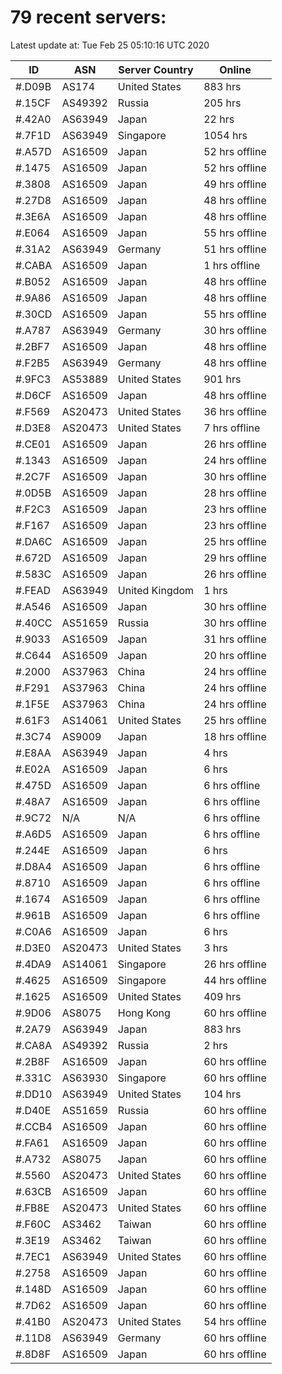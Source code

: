 # 79 recent servers:

Latest update at: Tue Feb 25 05:10:16 UTC 2020

| ID | ASN | Server Country | Online |
| -- | --- | -------------- | ------ |
| #.D09B | AS174 | United States | 883 hrs |
| #.15CF | AS49392 | Russia | 205 hrs |
| #.42A0 | AS63949 | Japan | 22 hrs |
| #.7F1D | AS63949 | Singapore | 1054 hrs |
| #.A57D | AS16509 | Japan | 52 hrs offline |
| #.1475 | AS16509 | Japan | 52 hrs offline |
| #.3808 | AS16509 | Japan | 49 hrs offline |
| #.27D8 | AS16509 | Japan | 48 hrs offline |
| #.3E6A | AS16509 | Japan | 48 hrs offline |
| #.E064 | AS16509 | Japan | 55 hrs offline |
| #.31A2 | AS63949 | Germany | 51 hrs offline |
| #.CABA | AS16509 | Japan | 1 hrs offline |
| #.B052 | AS16509 | Japan | 48 hrs offline |
| #.9A86 | AS16509 | Japan | 48 hrs offline |
| #.30CD | AS16509 | Japan | 55 hrs offline |
| #.A787 | AS63949 | Germany | 30 hrs offline |
| #.2BF7 | AS16509 | Japan | 48 hrs offline |
| #.F2B5 | AS63949 | Germany | 48 hrs offline |
| #.9FC3 | AS53889 | United States | 901 hrs |
| #.D6CF | AS16509 | Japan | 48 hrs offline |
| #.F569 | AS20473 | United States | 36 hrs offline |
| #.D3E8 | AS20473 | United States | 7 hrs offline |
| #.CE01 | AS16509 | Japan | 26 hrs offline |
| #.1343 | AS16509 | Japan | 24 hrs offline |
| #.2C7F | AS16509 | Japan | 30 hrs offline |
| #.0D5B | AS16509 | Japan | 28 hrs offline |
| #.F2C3 | AS16509 | Japan | 23 hrs offline |
| #.F167 | AS16509 | Japan | 23 hrs offline |
| #.DA6C | AS16509 | Japan | 25 hrs offline |
| #.672D | AS16509 | Japan | 29 hrs offline |
| #.583C | AS16509 | Japan | 26 hrs offline |
| #.FEAD | AS63949 | United Kingdom | 1 hrs |
| #.A546 | AS16509 | Japan | 30 hrs offline |
| #.40CC | AS51659 | Russia | 30 hrs offline |
| #.9033 | AS16509 | Japan | 31 hrs offline |
| #.C644 | AS16509 | Japan | 20 hrs offline |
| #.2000 | AS37963 | China | 24 hrs offline |
| #.F291 | AS37963 | China | 24 hrs offline |
| #.1F5E | AS37963 | China | 24 hrs offline |
| #.61F3 | AS14061 | United States | 25 hrs offline |
| #.3C74 | AS9009 | Japan | 18 hrs offline |
| #.E8AA | AS63949 | Japan | 4 hrs |
| #.E02A | AS16509 | Japan | 6 hrs |
| #.475D | AS16509 | Japan | 6 hrs offline |
| #.48A7 | AS16509 | Japan | 6 hrs offline |
| #.9C72 | N/A | N/A | 6 hrs offline |
| #.A6D5 | AS16509 | Japan | 6 hrs offline |
| #.244E | AS16509 | Japan | 6 hrs |
| #.D8A4 | AS16509 | Japan | 6 hrs offline |
| #.8710 | AS16509 | Japan | 6 hrs offline |
| #.1674 | AS16509 | Japan | 6 hrs offline |
| #.961B | AS16509 | Japan | 6 hrs offline |
| #.C0A6 | AS16509 | Japan | 6 hrs |
| #.D3E0 | AS20473 | United States | 3 hrs |
| #.4DA9 | AS14061 | Singapore | 26 hrs offline |
| #.4625 | AS16509 | Singapore | 44 hrs offline |
| #.1625 | AS16509 | United States | 409 hrs |
| #.9D06 | AS8075 | Hong Kong | 60 hrs offline |
| #.2A79 | AS63949 | Japan | 883 hrs |
| #.CA8A | AS49392 | Russia | 2 hrs |
| #.2B8F | AS16509 | Japan | 60 hrs offline |
| #.331C | AS63930 | Singapore | 60 hrs offline |
| #.DD10 | AS63949 | United States | 104 hrs |
| #.D40E | AS51659 | Russia | 60 hrs offline |
| #.CCB4 | AS16509 | Japan | 60 hrs offline |
| #.FA61 | AS16509 | Japan | 60 hrs offline |
| #.A732 | AS8075 | Japan | 60 hrs offline |
| #.5560 | AS20473 | United States | 60 hrs offline |
| #.63CB | AS16509 | Japan | 60 hrs offline |
| #.FB8E | AS20473 | United States | 60 hrs offline |
| #.F60C | AS3462 | Taiwan | 60 hrs offline |
| #.3E19 | AS3462 | Taiwan | 60 hrs offline |
| #.7EC1 | AS63949 | United States | 60 hrs offline |
| #.2758 | AS16509 | Japan | 60 hrs offline |
| #.148D | AS16509 | Japan | 60 hrs offline |
| #.7D62 | AS16509 | Japan | 60 hrs offline |
| #.41B0 | AS20473 | United States | 54 hrs offline |
| #.11D8 | AS63949 | Germany | 60 hrs offline |
| #.8D8F | AS16509 | Japan | 60 hrs offline |

